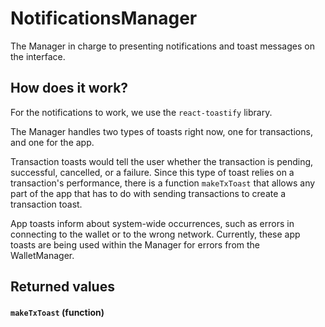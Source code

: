 # NotificationsManager

The Manager in charge to presenting notifications and toast messages on the interface.

## How does it work?

For the notifications to work, we use the `react-toastify` library. 

The Manager handles two types of toasts right now, one for transactions, and one for the app.

Transaction toasts would tell the user whether the transaction is pending, successful, cancelled, or a failure. Since this type of toast relies on a transaction's performance, there is a function `makeTxToast` that allows any part of the app that has to do with sending transactions to create a transaction toast.

App toasts inform about system-wide occurrences, such as errors in connecting to the wallet or to the wrong network. Currently, these app toasts are being used within the Manager for errors from the WalletManager.

## Returned values

#### `makeTxToast` (function)